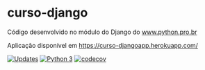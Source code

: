 # curso-django


Código desenvolvido no módulo do Django do www.python.pro.br

Aplicação disponível em https://curso-djangoapp.herokuapp.com/

[![Updates](https://pyup.io/repos/github/isaacmarquetti/curso-django/shield.svg)](https://pyup.io/repos/github/isaacmarquetti/curso-django/)
[![Python 3](https://pyup.io/repos/github/isaacmarquetti/curso-django/python-3-shield.svg)](https://pyup.io/repos/github/isaacmarquetti/curso-django/)
[![codecov](https://codecov.io/gh/isaacmarquetti/curso-django/branch/main/graph/badge.svg?token=1I1T2KTDJT)](https://codecov.io/gh/isaacmarquetti/curso-django)